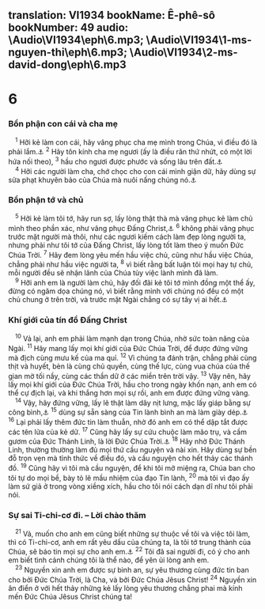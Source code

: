 translation: VI1934
bookName: Ê-phê-sô 
bookNumber: 49
audio: \Audio\VI1934\eph\6.mp3; \Audio\VI1934\1-ms-nguyen-thi\eph\6.mp3; \Audio\VI1934\2-ms-david-dong\eph\6.mp3
-------

<div class="title"><h1>6</h1><h3>Bổn phận con cái và cha mẹ</h3></div>
<span class="verse eph_6_1"> <sup>1</sup> Hỡi kẻ làm con cái, hãy vâng phục cha mẹ mình trong Chúa, vì điều đó là phải lắm.<a data-toggle="tooltip" data-placement="bottom" title="Co 3:20">⚓</a></span>
<span class="verse eph_6_2"><sup>2</sup> Hãy tôn kính cha mẹ ngươi (ấy là điều răn thứ nhứt, có một lời hứa nối theo), </span>
<span class="verse eph_6_3"><sup>3</sup> hầu cho ngươi được phước và sống lâu trên đất.<a data-toggle="tooltip" data-placement="bottom" title="Xu 20:12; Phu 5:16">⚓</a><br/></span>
<span class="verse eph_6_4"> <sup>4</sup> Hỡi các người làm cha, chớ chọc cho con cái mình giận dữ, hãy dùng sự sửa phạt khuyên bảo của Chúa mà nuôi nấng chúng nó.<a data-toggle="tooltip" data-placement="bottom" title="Co 3:21">⚓</a><br/></span>
<div class="title"><h3>Bổn phận tớ và chủ</h3></div>
<span class="verse eph_6_5"> <sup>5</sup> Hỡi kẻ làm tôi tớ, hãy run sợ, lấy lòng thật thà mà vâng phục kẻ làm chủ mình theo phần xác, như vâng phục Đấng Christ,<a data-toggle="tooltip" data-placement="bottom" title="Co 3:22-25">⚓</a></span>
<span class="verse eph_6_6"><sup>6</sup> không phải vâng phục trước mặt người mà thôi, như các ngươi kiếm cách làm đẹp lòng người ta, nhưng phải như tôi tớ của Đấng Christ, lấy lòng tốt làm theo ý muốn Đức Chúa Trời. </span>
<span class="verse eph_6_7"><sup>7</sup> Hãy đem lòng yêu mến hầu việc chủ, cũng như hầu việc Chúa, chẳng phải như hầu việc người ta, </span>
<span class="verse eph_6_8"><sup>8</sup> vì biết rằng bất luận tôi mọi hay tự chủ, mỗi người đều sẽ nhận lãnh của Chúa tùy việc lành mình đã làm. <br/></span>
<span class="verse eph_6_9"> <sup>9</sup> Hỡi anh em là người làm chủ, hãy đối đãi kẻ tôi tớ mình đồng một thể ấy, đừng có ngăm dọa chúng nó, vì biết rằng mình với chúng nó đều có một chủ chung ở trên trời, và trước mặt Ngài chẳng có sự tây vị ai hết.<a data-toggle="tooltip" data-placement="bottom" title="Phu 10:17; Co 3:25; 4:1">⚓</a><br/></span>
<div class="title"><h3>Khí giới của tín đồ Đấng Christ</h3></div>
<span class="verse eph_6_10"> <sup>10</sup> Vả lại, anh em phải làm mạnh dạn trong Chúa, nhờ sức toàn năng của Ngài. </span>
<span class="verse eph_6_11"><sup>11</sup> Hãy mang lấy mọi khí giới của Đức Chúa Trời, để được đứng vững mà địch cùng mưu kế của ma quỉ. </span>
<span class="verse eph_6_12"><sup>12</sup> Vì chúng ta đánh trận, chẳng phải cùng thịt và huyết, bèn là cùng chủ quyền, cùng thế lực, cùng vua chúa của thế gian mờ tối nầy, cùng các thần dữ ở các miền trên trời vậy. </span>
<span class="verse eph_6_13"><sup>13</sup> Vậy nên, hãy lấy mọi khí giới của Đức Chúa Trời, hầu cho trong ngày khốn nạn, anh em có thể cự địch lại, và khi thắng hơn mọi sự rồi, anh em được đứng vững vàng. <br/></span>
<span class="verse eph_6_14"> <sup>14</sup> Vậy, hãy đứng vững, lấy lẽ thật làm dây nịt lưng, mặc lấy giáp bằng sự công bình,<a data-toggle="tooltip" data-placement="bottom" title="Es 11:5; 59:17">⚓</a></span>
<span class="verse eph_6_15"><sup>15</sup> dùng sự sẵn sàng của Tin lành bình an mà làm giày dép.<a data-toggle="tooltip" data-placement="bottom" title="Es 52:7">⚓</a></span>
<span class="verse eph_6_16"><sup>16</sup> Lại phải lấy thêm đức tin làm thuẫn, nhờ đó anh em có thể dập tắt được các tên lửa của kẻ dữ. </span>
<span class="verse eph_6_17"><sup>17</sup> Cũng hãy lấy sự cứu chuộc làm mão trụ, và cầm gươm của Đức Thánh Linh, là lời Đức Chúa Trời.<a data-toggle="tooltip" data-placement="bottom" title="Es 59:17">⚓</a></span>
<span class="verse eph_6_18"><sup>18</sup> Hãy nhờ Đức Thánh Linh, thường thường làm đủ mọi thứ cầu nguyện và nài xin. Hãy dùng sự bền đỗ trọn vẹn mà tỉnh thức về điều đó, và cầu nguyện cho hết thảy các thánh đồ. </span>
<span class="verse eph_6_19"><sup>19</sup> Cũng hãy vì tôi mà cầu nguyện, để khi tôi mở miệng ra, Chúa ban cho tôi tự do mọi bề, bày tỏ lẽ mầu nhiệm của đạo Tin lành, </span>
<span class="verse eph_6_20"><sup>20</sup> mà tôi vì đạo ấy làm sứ giả ở trong vòng xiềng xích, hầu cho tôi nói cách dạn dĩ như tôi phải nói. <br/></span>
<div class="title"><h3>Sự sai Ti-chi-cơ đi. – Lời chào thăm</h3></div>
<span class="verse eph_6_21"> <sup>21</sup> Vả, muốn cho anh em cũng biết những sự thuộc về tôi và việc tôi làm, thì có Ti-chi-cơ, anh em rất yêu dấu của chúng ta, là tôi tớ trung thành của Chúa, sẽ báo tin mọi sự cho anh em.<a data-toggle="tooltip" data-placement="bottom" title="Cong 20:4; 2Ti 4:12][gt=Co 4:7-8">⚓</a></span>
<span class="verse eph_6_22"><sup>22</sup> Tôi đã sai người đi, có ý cho anh em biết tình cảnh chúng tôi là thể nào, để yên ủi lòng anh em. <br/></span>
<span class="verse eph_6_23"> <sup>23</sup> Nguyền xin anh em được sự bình an, sự yêu thương cùng đức tin ban cho bởi Đức Chúa Trời, là Cha, và bởi Đức Chúa Jêsus Christ! </span>
<span class="verse eph_6_24"><sup>24</sup> Nguyền xin ân điển ở với hết thảy những kẻ lấy lòng yêu thương chẳng phai mà kính mến Đức Chúa Jêsus Christ chúng ta! <br/></span>
